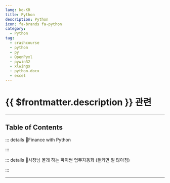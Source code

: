 ```yaml
---
lang: ko-KR
title: Python
description: Python
icon: fa-brands fa-python
category:
  - Python
tag: 
  - crashcourse
  - python
  - py
  - OpenPyxl
  - pywin32
  - xlwings
  - python-docx
  - excel
---
```


# {{ $frontmatter.description }} 관련


<ShieldsGroup logos="youtube,python"/>

---

## Table of Contents

::: details 🐍Finance with Python

<ToCLocal basePath="/py/finance" />

:::

::: details 🐍사장님 몰래 하는 파이썬 업무자동화 (들키면 일 많아짐)

<ToCLocal basePath="/py/rpa-excel" />

:::

---

